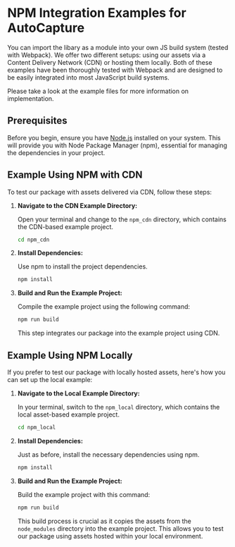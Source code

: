 # NPM Integration Examples for AutoCapture

You can import the libary as a module into your own JS build system (tested with Webpack). We offer two different setups: using our assets via a Content Delivery Network (CDN) or hosting them locally. Both of these examples have been thoroughly tested with Webpack and are designed to be easily integrated into most JavaScript build systems.

Please take a look at the example files for more information on implementation.

## Prerequisites

Before you begin, ensure you have [Node.js](https://nodejs.org/) installed on your system. This will provide you with Node Package Manager (npm), essential for managing the dependencies in your project.

## Example Using NPM with CDN

To test our package with assets delivered via CDN, follow these steps:

1. **Navigate to the CDN Example Directory:**

   Open your terminal and change to the `npm_cdn` directory, which contains the CDN-based example project.

   ```bash
   cd npm_cdn
   ```

2. **Install Dependencies:**

   Use npm to install the project dependencies.

   ```bash
   npm install
   ```

3. **Build and Run the Example Project:**

   Compile the example project using the following command:

   ```bash
   npm run build
   ```

   This step integrates our package into the example project using CDN.

## Example Using NPM Locally

If you prefer to test our package with locally hosted assets, here's how you can set up the local example:

1. **Navigate to the Local Example Directory:**

   In your terminal, switch to the `npm_local` directory, which contains the local asset-based example project.

   ```bash
   cd npm_local
   ```

2. **Install Dependencies:**

   Just as before, install the necessary dependencies using npm.

   ```bash
   npm install
   ```

3. **Build and Run the Example Project:**

   Build the example project with this command:

   ```bash
   npm run build
   ```

   This build process is crucial as it copies the assets from the `node_modules` directory into the example project. This allows you to test our package using assets hosted within your local environment.
